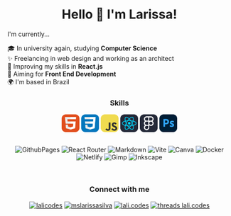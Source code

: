 
<h1 align="center">Hello 👋 I'm Larissa!</h1>

<div align="left">
<p>I'm currently...</p>
🎓  In university again, studying <b>Computer Science</b><br>
✨  Freelancing in web design and working as an architect<br>
🧠  Improving my skills in <b>React.js</b><br>
🚀  Aiming for <b>Front End Development</b><br>
🌍  I'm based in Brazil
</div>
  
<h3 align="center">Skills</h3> 
<div align="center" style="display: inline_block" >
  <img align="center" alt="html" height="40"   src="https://github.com/tandpfun/skill-icons/raw/main/icons/HTML.svg">
  <img align="center" alt="css" height="40" src="https://github.com/tandpfun/skill-icons/raw/main/icons/CSS.svg">
  <img align="center" alt="javascript" height="40" src="https://github.com/tandpfun/skill-icons/raw/main/icons/JavaScript.svg">
  <img align="center" alt="react" height="40" src="https://github.com/tandpfun/skill-icons/raw/main/icons/React-Dark.svg">
  <img align="center" alt="figma" height="40" src="https://github.com/tandpfun/skill-icons/raw/main/icons/Figma-Dark.svg">
  <img align="center" alt="ps" height="40" src="https://github.com/tandpfun/skill-icons/raw/main/icons/Photoshop.svg">
</div>
<br>
<div align="center">
  
![GithubPages](https://img.shields.io/badge/github%20pages-121013?style=flat&logo=github&logoColor=white) 
![React Router](https://img.shields.io/badge/React_Router-CA4245?style=flat&logo=react-router&logoColor=white) 
![Markdown](https://img.shields.io/badge/markdown-%23000000.svg?style=flat&logo=markdown&logoColor=white) 
![Vite](https://img.shields.io/badge/vite-%23646CFF.svg?style=flat&logo=vite&logoColor=white) 
![Canva](https://img.shields.io/badge/Canva-%2300C4CC.svg?style=flat&logo=Canva&logoColor=white) 
![Docker](https://img.shields.io/badge/docker-%230db7ed.svg?style=flat&logo=docker&logoColor=white) 
![Netlify](https://img.shields.io/badge/netlify-%23000000.svg?style=flat&logo=netlify&logoColor=#00C7B7) ![Gimp](https://img.shields.io/badge/Gimp-657D8B?style=flat&logo=gimp&logoColor=FFFFFF) 
![Inkscape](https://img.shields.io/badge/Inkscape-e0e0e0?style=flat&logo=inkscape&logoColor=080A13)
  </div>
<br> 
<h3 align="center">Connect with me</h3>
<p align="center">
<a href="https://twitter.com/lalicodes" target="blank"><img align="center" src="https://raw.githubusercontent.com/rahuldkjain/github-profile-readme-generator/master/src/images/icons/Social/twitter.svg" alt="lalicodes" height="30" width="40" /></a>
<a href="https://linkedin.com/in/mslarissasilva" target="blank"><img align="center" src="https://raw.githubusercontent.com/rahuldkjain/github-profile-readme-generator/master/src/images/icons/Social/linked-in-alt.svg" alt="mslarissasilva" height="30" width="40" /></a>
<a href="https://instagram.com/lali.codes" target="blank"><img align="center" src="https://raw.githubusercontent.com/rahuldkjain/github-profile-readme-generator/master/src/images/icons/Social/instagram.svg" alt="lali.codes" height="30" width="40" /></a>
<a href="https://www.threads.net/@lali.codes" target="blank"><img align="center" src="https://raw.githubusercontent.com/danielcranney/readme-generator/main/public/icons/socials/threads.svg" alt="threads lali.codes" height="30" width="40" /><source media="(prefers-color-scheme: light)" srcset="https://raw.githubusercontent.com/danielcranney/readme-generator/main/public/icons/socials/threads-dark.svg" media="(prefers-color-scheme: dark)"/></a>
</p>



